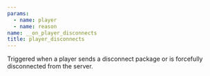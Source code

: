 ```yaml
---
params:
  - name: player
  - name: reason
name: __on_player_disconnects
title: player_disconnects
---
```


Triggered when a player sends a disconnect package or is forcefully disconnected
from the server.
